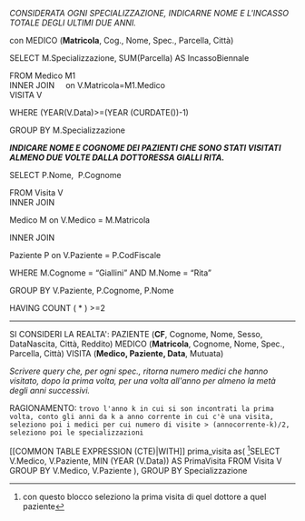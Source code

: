 *CONSIDERATA OGNI SPECIALIZZAZIONE, INDICARNE NOME E L'INCASSO TOTALE DEGLI ULTIMI DUE ANNI.*

con MEDICO (**Matricola**, Cog., Nome, Spec., Parcella, Città)


SELECT M.Specializzazione, SUM(Parcella) AS IncassoBiennale

FROM Medico M1  
INNER JOIN     on V.Matricola=M1.Medico  
VISITA V 

WHERE (YEAR(V.Data)>=(YEAR (CURDATE())-1)

GROUP BY M.Specializzazione



***INDICARE NOME E COGNOME DEI PAZIENTI CHE SONO STATI VISITATI ALMENO DUE VOLTE DALLA DOTTORESSA GIALLI RITA.***


SELECT P.Nome,  P.Cognome

FROM Visita V  
INNER JOIN

Medico M on V.Medico = M.Matricola

INNER JOIN 

Paziente P on V.Paziente = P.CodFiscale

WHERE M.Cognome = “Giallini” AND M.Nome = “Rita”

GROUP BY V.Paziente, P.Cognome, P.Nome

HAVING COUNT ( * ) >=2


---

SI CONSIDERI LA REALTA':
PAZIENTE (**CF**, Cognome, Nome, Sesso, DataNascita, Città, Reddito)
MEDICO (**Matricola**, Cognome, Nome, Spec., Parcella, Città)
VISITA (**Medico, Paziente, Data**, Mutuata)

*Scrivere query che, per ogni spec., ritorna numero medici che hanno visitato, dopo la prima volta, per una volta all'anno per almeno la metà degli anni successivi.*

RAGIONAMENTO:
	`trovo l'anno k in cui si son incontrati la prima volta, conto gli anni da k a anno corrente in cui c'è una visita, seleziono poi i medici per cui numero di visite > (annocorrente-k)/2, seleziono poi le specializzazioni`


[[COMMON TABLE EXPRESSION (CTE)|WITH]] prima_visita as(
[^1]SELECT V.Medico, V.Paziente, MIN (YEAR (V.Data)) AS PrimaVisita
FROM Visita V
GROUP BY V.Medico, V.Paziente
),
GROUP BY Specializzazione


[^1]: con questo blocco seleziono la prima visita di quel dottore a quel paziente
